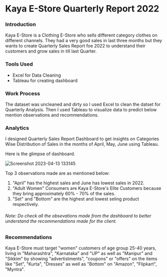 # Kaya E-Store Quarterly Report 2022
 
### Introduction 
 
Kaya E-Store is a Clothing E-Store who sells different category clothes on different channels. They had a very good sales in last three months but they wants to create Quarterly Sales Report foe 2022 to understand their customers and grow sales in till last Quarter.


### Tools Used

* Excel for Data Cleaning
* Tableau for creating dashboard


### Work Process

The dataset was uncleaned and dirty so I used Excel to clean the datset for Quarterly Analysis. Then I used Tableau to visualize data to predict below mention observations and recommendations.


### Analytics

I designed Quarterly Sales Report Dashboard to get insights on Categories Wise Distribution of Sales in the months of April, May, June using Tableau.

Here is the glimpse of dashboard.

![Screenshot 2023-04-13 133145](https://user-images.githubusercontent.com/84131752/231696680-7658f4a6-816e-4cec-be32-52ed663f4400.png)

Top 3 observations made are as mentioned below:

1. "April" has the highest sales and June has lowest sales in 2022.
2. "Adult Women" Consumers are Kaya E-Store's Elite Customers because they bring approximately 60% - 70% of the sales.
3. "Set" and "Bottom" are the highest and lowest seling product respectively.

###### Note: Do check all the obsevations made from the dashboard to better understand the recommendations made for the client.

### Recommendations

Kaya E-Store must target "women" customers of age group 25-40 years, living in "Maharashtra", "Karnataka" and "UP" as well as "Manipur" and "Sikkim" by showing "advertistments", "coupons" or "offers" on the items like "Set", "Kurta", "Dresses" as well as "Bottom" on "Amazon", "Flipkart", "Myntra".
